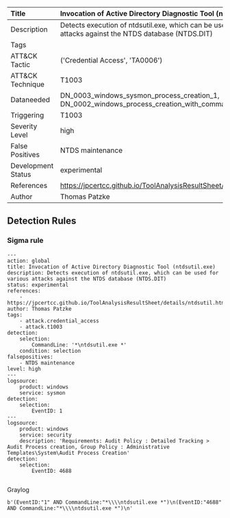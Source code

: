 | Title        | Invocation of Active Directory Diagnostic Tool (ntdsutil.exe) |
|:-------------------|:------------------|
| Description        | Detects execution of ntdsutil.exe, which can be used for various attacks against the NTDS database (NTDS.DIT) |
| Tags               |   |
| ATT&amp;CK Tactic | ('Credential Access', 'TA0006')  |
| ATT&amp;CK Technique | T1003  |
| Dataneeded         | DN_0003_windows_sysmon_process_creation_1, DN_0002_windows_process_creation_with_commandline_4688 |
| Triggering         | T1003 |
| Severity Level     | high       |
| False Positives    | NTDS maintenance |
| Development Status | experimental      |
| References         | https://jpcertcc.github.io/ToolAnalysisResultSheet/details/ntdsutil.htm |
| Author             | Thomas Patzke      |


## Detection Rules

### Sigma rule

```
---
action: global
title: Invocation of Active Directory Diagnostic Tool (ntdsutil.exe)
description: Detects execution of ntdsutil.exe, which can be used for various attacks against the NTDS database (NTDS.DIT)
status: experimental
references:
    - https://jpcertcc.github.io/ToolAnalysisResultSheet/details/ntdsutil.htm
author: Thomas Patzke
tags:
    - attack.credential_access
    - attack.t1003
detection:
    selection:
        CommandLine: '*\ntdsutil.exe *'
    condition: selection
falsepositives: 
    - NTDS maintenance
level: high
---
logsource:
    product: windows
    service: sysmon
detection:
    selection:
        EventID: 1
---
logsource:
    product: windows
    service: security
    description: 'Requirements: Audit Policy : Detailed Tracking > Audit Process creation, Group Policy : Administrative Templates\System\Audit Process Creation'
detection:
    selection:
        EventID: 4688


```











Graylog

```
b'(EventID:"1" AND CommandLine:"*\\\\ntdsutil.exe *")\n(EventID:"4688" AND CommandLine:"*\\\\ntdsutil.exe *")\n'
```

